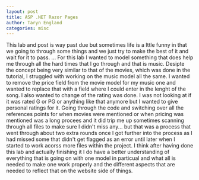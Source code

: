 ```yaml
---
layout: post
title: ASP .NET Razor Pages
author: Taryn England
categories: misc
---
```


This lab and post is way past due but sometimes life is a lttle funny in that we going to through some things and we just try to make the best of it and wait for it to pass.
...
For this lab I wanted to model something that does help me through all the hard times that I go through and that is music. Desipte the concept being very similar to that of the movies, which was done in the tutorial, I struggled with working on the music model all the same. I wanted to remove the price field from the movie model for my music one and wanted to replace that with a field where I could enter in the lenght of the song. I also wanted to change of the rating was done. I was not looking at if it was rated G or PG or anything like that anymore but I wanted to give personal ratings for it. Going through the code and switching over all the references points for when movies were mentioned or when pricing was mentioned was a long procees and it did trip me up sometimes scanning through all files to make sure I didn't miss any... but that was a process that went through about two extra rounds once I got further into the process as I had missed some that didn't get flagged as an error until later when I started to work acorss more files within the project. I think after having done this lab and actually finishing it I do have a better understanding of everything that is going on with one model in particual and what all is needed to make one work properly and the different aspects that are needed to reflect that on the website side of things.